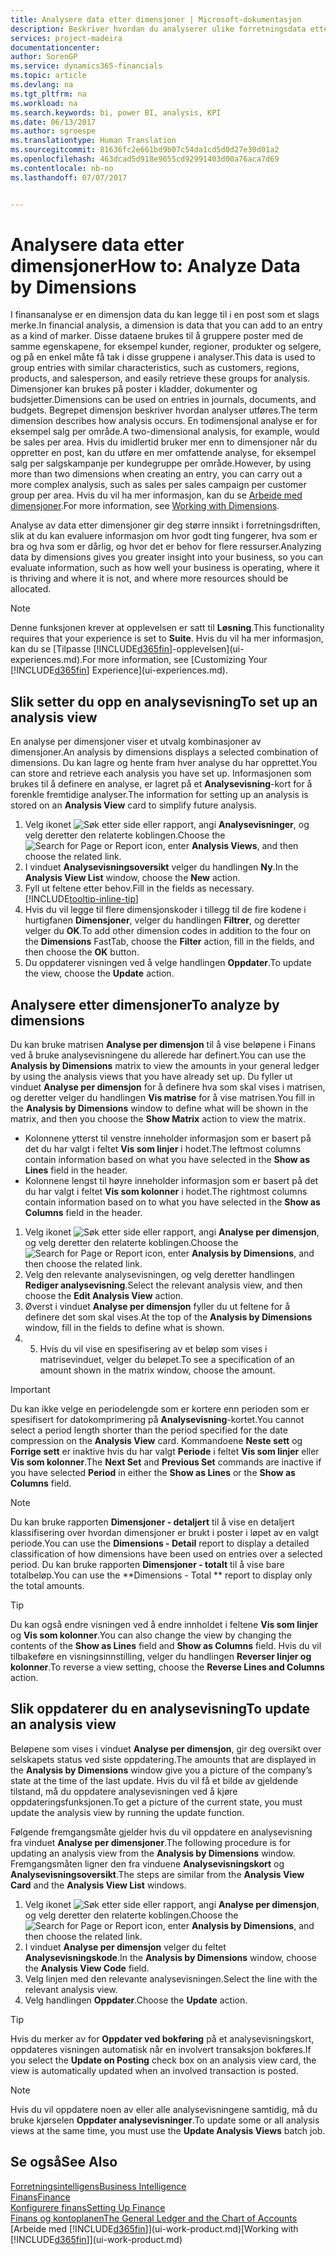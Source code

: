 ```yaml
---
title: Analysere data etter dimensjoner | Microsoft-dokumentasjon
description: Beskriver hvordan du analyserer ulike forretningsdata etter dimensjoner.
services: project-madeira
documentationcenter: 
author: SorenGP
ms.service: dynamics365-financials
ms.topic: article
ms.devlang: na
ms.tgt_pltfrm: na
ms.workload: na
ms.search.keywords: bi, power BI, analysis, KPI
ms.date: 06/13/2017
ms.author: sgroespe
ms.translationtype: Human Translation
ms.sourcegitcommit: 81636fc2e661bd9b07c54da1cd5d0d27e30d01a2
ms.openlocfilehash: 463dcad5d918e9655cd92991403d00a76aca7d69
ms.contentlocale: nb-no
ms.lasthandoff: 07/07/2017


---
```

#  <a name="how-to-analyze-data-by-dimensions"></a><span data-ttu-id="99a7c-103">Analysere data etter dimensjoner</span><span class="sxs-lookup"><span data-stu-id="99a7c-103">How to: Analyze Data by Dimensions</span></span>
<span data-ttu-id="99a7c-104">I finansanalyse er en dimensjon data du kan legge til i en post som et slags merke.</span><span class="sxs-lookup"><span data-stu-id="99a7c-104">In financial analysis, a dimension is data that you can add to an entry as a kind of marker.</span></span> <span data-ttu-id="99a7c-105">Disse dataene brukes til å gruppere poster med de samme egenskapene, for eksempel kunder, regioner, produkter og selgere, og på en enkel måte få tak i disse gruppene i analyser.</span><span class="sxs-lookup"><span data-stu-id="99a7c-105">This data is used to group entries with similar characteristics, such as customers, regions, products, and salesperson, and easily retrieve these groups for analysis.</span></span> <span data-ttu-id="99a7c-106">Dimensjoner kan brukes på poster i kladder, dokumenter og budsjetter.</span><span class="sxs-lookup"><span data-stu-id="99a7c-106">Dimensions can be used on entries in journals, documents, and budgets.</span></span> <span data-ttu-id="99a7c-107">Begrepet dimensjon beskriver hvordan analyser utføres.</span><span class="sxs-lookup"><span data-stu-id="99a7c-107">The term dimension describes how analysis occurs.</span></span> <span data-ttu-id="99a7c-108">En todimensjonal analyse er for eksempel salg per område.</span><span class="sxs-lookup"><span data-stu-id="99a7c-108">A two-dimensional analysis, for example, would be sales per area.</span></span> <span data-ttu-id="99a7c-109">Hvis du imidlertid bruker mer enn to dimensjoner når du oppretter en post, kan du utføre en mer omfattende analyse, for eksempel salg per salgskampanje per kundegruppe per område.</span><span class="sxs-lookup"><span data-stu-id="99a7c-109">However, by using more than two dimensions when creating an entry, you can carry out a more complex analysis, such as sales per sales campaign per customer group per area.</span></span> <span data-ttu-id="99a7c-110">Hvis du vil ha mer informasjon, kan du se [Arbeide med dimensjoner](finance-dimensions.md).</span><span class="sxs-lookup"><span data-stu-id="99a7c-110">For more information, see [Working with Dimensions](finance-dimensions.md).</span></span>

<span data-ttu-id="99a7c-111">Analyse av data etter dimensjoner gir deg større innsikt i forretningsdriften, slik at du kan evaluere informasjon om hvor godt ting fungerer, hva som er bra og hva som er dårlig, og hvor det er behov for flere ressurser.</span><span class="sxs-lookup"><span data-stu-id="99a7c-111">Analyzing data by dimensions gives you greater insight into your business, so you can evaluate information, such as how well your business is operating, where it is thriving and where it is not, and where more resources should be allocated.</span></span>

> [!NOTE]  
>   <span data-ttu-id="99a7c-112">Denne funksjonen krever at opplevelsen er satt til **Løsning**.</span><span class="sxs-lookup"><span data-stu-id="99a7c-112">This functionality requires that your experience is set to **Suite**.</span></span> <span data-ttu-id="99a7c-113">Hvis du vil ha mer informasjon, kan du se [Tilpasse [!INCLUDE[d365fin](includes/d365fin_md.md)]-opplevelsen](ui-experiences.md).</span><span class="sxs-lookup"><span data-stu-id="99a7c-113">For more information, see [Customizing Your [!INCLUDE[d365fin](includes/d365fin_md.md)] Experience](ui-experiences.md).</span></span>

## <a name="to-set-up-an-analysis-view"></a><span data-ttu-id="99a7c-114">Slik setter du opp en analysevisning</span><span class="sxs-lookup"><span data-stu-id="99a7c-114">To set up an analysis view</span></span>  
<span data-ttu-id="99a7c-115">En analyse per dimensjoner viser et utvalg kombinasjoner av dimensjoner.</span><span class="sxs-lookup"><span data-stu-id="99a7c-115">An analysis by dimensions displays a selected combination of dimensions.</span></span> <span data-ttu-id="99a7c-116">Du kan lagre og hente fram hver analyse du har opprettet.</span><span class="sxs-lookup"><span data-stu-id="99a7c-116">You can store and retrieve each analysis you have set up.</span></span> <span data-ttu-id="99a7c-117">Informasjonen som brukes til å definere en analyse, er lagret på et **Analysevisning**-kort for å forenkle fremtidige analyser.</span><span class="sxs-lookup"><span data-stu-id="99a7c-117">The information for setting up an analysis is stored on an **Analysis View** card to simplify future analysis.</span></span>  

1. <span data-ttu-id="99a7c-118">Velg ikonet ![Søk etter side eller rapport](media/ui-search/search_small.png "Ikonet Søk etter side eller rapport"), angi **Analysevisninger**, og velg deretter den relaterte koblingen.</span><span class="sxs-lookup"><span data-stu-id="99a7c-118">Choose the ![Search for Page or Report](media/ui-search/search_small.png "Search for Page or Report icon") icon, enter **Analysis Views**, and then choose the related link.</span></span>  
2. <span data-ttu-id="99a7c-119">I vinduet **Analysevisningsoversikt** velger du handlingen **Ny**.</span><span class="sxs-lookup"><span data-stu-id="99a7c-119">In the **Analysis View List** window, choose the **New** action.</span></span>
3. <span data-ttu-id="99a7c-120">Fyll ut feltene etter behov.</span><span class="sxs-lookup"><span data-stu-id="99a7c-120">Fill in the fields as necessary.</span></span> [!INCLUDE[tooltip-inline-tip](includes/tooltip-inline-tip_md.md)]
4. <span data-ttu-id="99a7c-121">Hvis du vil legge til flere dimensjonskoder i tillegg til de fire kodene i hurtigfanen **Dimensjoner**, velger du handlingen **Filtrer**, og deretter velger du **OK**.</span><span class="sxs-lookup"><span data-stu-id="99a7c-121">To add other dimension codes in addition to the four on the **Dimensions** FastTab, choose the **Filter** action, fill in the fields, and then choose the **OK** button.</span></span>  
5. <span data-ttu-id="99a7c-122">Du oppdaterer visningen ved å velge handlingen **Oppdater**.</span><span class="sxs-lookup"><span data-stu-id="99a7c-122">To update the view, choose the **Update** action.</span></span>

## <a name="to-analyze-by-dimensions"></a><span data-ttu-id="99a7c-123">Analysere etter dimensjoner</span><span class="sxs-lookup"><span data-stu-id="99a7c-123">To analyze by dimensions</span></span>
<span data-ttu-id="99a7c-124">Du kan bruke matrisen **Analyse per dimensjon** til å vise beløpene i Finans ved å bruke analysevisningene du allerede har definert.</span><span class="sxs-lookup"><span data-stu-id="99a7c-124">You can use the **Analysis by Dimensions** matrix to view the amounts in your general ledger by using the analysis views that you have already set up.</span></span> <span data-ttu-id="99a7c-125">Du fyller ut vinduet **Analyse per dimensjon** for å definere hva som skal vises i matrisen, og deretter velger du handlingen **Vis matrise** for å vise matrisen.</span><span class="sxs-lookup"><span data-stu-id="99a7c-125">You fill in the **Analysis by Dimensions** window to define what will be shown in the matrix, and then you choose the **Show Matrix** action to view the matrix.</span></span>  

- <span data-ttu-id="99a7c-126">Kolonnene ytterst til venstre inneholder informasjon som er basert på det du har valgt i feltet **Vis som linjer** i hodet.</span><span class="sxs-lookup"><span data-stu-id="99a7c-126">The leftmost columns contain information based on what you have selected in the **Show as Lines** field in the header.</span></span>  
- <span data-ttu-id="99a7c-127">Kolonnene lengst til høyre inneholder informasjon som er basert på det du har valgt i feltet **Vis som kolonner** i hodet.</span><span class="sxs-lookup"><span data-stu-id="99a7c-127">The rightmost columns contain information based on to what you have selected in the **Show as Columns** field in the header.</span></span>  

1. <span data-ttu-id="99a7c-128">Velg ikonet ![Søk etter side eller rapport](media/ui-search/search_small.png "Ikonet Søk etter side eller rapport"), angi **Analyse per dimensjon**, og velg deretter den relaterte koblingen.</span><span class="sxs-lookup"><span data-stu-id="99a7c-128">Choose the ![Search for Page or Report](media/ui-search/search_small.png "Search for Page or Report icon") icon, enter **Analysis by Dimensions**, and then choose the related link.</span></span>  
2. <span data-ttu-id="99a7c-129">Velg den relevante analysevisningen, og velg deretter handlingen **Rediger analysevisning**.</span><span class="sxs-lookup"><span data-stu-id="99a7c-129">Select the relevant analysis view,  and then choose the **Edit Analysis View** action.</span></span>
3. <span data-ttu-id="99a7c-130">Øverst i vinduet **Analyse per dimensjon** fyller du ut feltene for å definere det som skal vises.</span><span class="sxs-lookup"><span data-stu-id="99a7c-130">At the top of the **Analysis by Dimensions** window, fill in the fields to define what is shown.</span></span>
4. 5. <span data-ttu-id="99a7c-131">Hvis du vil vise en spesifisering av et beløp som vises i matrisevinduet, velger du beløpet.</span><span class="sxs-lookup"><span data-stu-id="99a7c-131">To see a specification of an amount shown in the matrix window, choose the amount.</span></span>  

> [!IMPORTANT]  
>   <span data-ttu-id="99a7c-132">Du kan ikke velge en periodelengde som er kortere enn perioden som er spesifisert for datokomprimering på **Analysevisning**-kortet.</span><span class="sxs-lookup"><span data-stu-id="99a7c-132">You cannot select a period length shorter than the period specified for the date compression on the **Analysis View** card.</span></span> <span data-ttu-id="99a7c-133">Kommandoene **Neste sett** og **Forrige sett** er inaktive hvis du har valgt **Periode** i feltet **Vis som linjer** eller **Vis som kolonner**.</span><span class="sxs-lookup"><span data-stu-id="99a7c-133">The **Next Set** and **Previous Set** commands are inactive if you have selected **Period** in either the **Show as Lines** or the **Show as Columns** field.</span></span>  

> [!NOTE]  
>   <span data-ttu-id="99a7c-134">Du kan bruke rapporten **Dimensjoner - detaljert** til å vise en detaljert klassifisering over hvordan dimensjoner er brukt i poster i løpet av en valgt periode.</span><span class="sxs-lookup"><span data-stu-id="99a7c-134">You can use the **Dimensions - Detail** report to display a detailed classification of how dimensions have been used on entries over a selected period.</span></span> <span data-ttu-id="99a7c-135">Du kan bruke rapporten **Dimensjoner - totalt** til å vise bare totalbeløp.</span><span class="sxs-lookup"><span data-stu-id="99a7c-135">You can use the **Dimensions - Total ** report to display only the total amounts.</span></span>  

> [!TIP]  
>   <span data-ttu-id="99a7c-136">Du kan også endre visningen ved å endre innholdet i feltene **Vis som linjer** og **Vis som kolonner**.</span><span class="sxs-lookup"><span data-stu-id="99a7c-136">You can also change the view by changing the contents of the **Show as Lines** field and **Show as Columns** field.</span></span> <span data-ttu-id="99a7c-137">Hvis du vil tilbakeføre en visningsinnstilling, velger du handlingen **Reverser linjer og kolonner**.</span><span class="sxs-lookup"><span data-stu-id="99a7c-137">To reverse a view setting, choose the **Reverse Lines and Columns** action.</span></span>

## <a name="to-update-an-analysis-view"></a><span data-ttu-id="99a7c-138">Slik oppdaterer du en analysevisning</span><span class="sxs-lookup"><span data-stu-id="99a7c-138">To update an analysis view</span></span>  
<span data-ttu-id="99a7c-139">Beløpene som vises i vinduet **Analyse per dimensjon**, gir deg oversikt over selskapets status ved siste oppdatering.</span><span class="sxs-lookup"><span data-stu-id="99a7c-139">The amounts that are displayed in the **Analysis by Dimensions** window give you a picture of the company’s state at the time of the last update.</span></span> <span data-ttu-id="99a7c-140">Hvis du vil få et bilde av gjeldende tilstand, må du oppdatere analysevisningen ved å kjøre oppdateringsfunksjonen.</span><span class="sxs-lookup"><span data-stu-id="99a7c-140">To get a picture of the current state, you must update the analysis view by running the update function.</span></span>

<span data-ttu-id="99a7c-141">Følgende fremgangsmåte gjelder hvis du vil oppdatere en analysevisning fra vinduet **Analyse per dimensjoner**.</span><span class="sxs-lookup"><span data-stu-id="99a7c-141">The following procedure is for updating an analysis view from the **Analysis by Dimensions** window.</span></span> <span data-ttu-id="99a7c-142">Fremgangsmåten ligner den fra vinduene **Analysevisningskort** og **Analysevisningsoversikt**.</span><span class="sxs-lookup"><span data-stu-id="99a7c-142">The steps are similar from the **Analysis View Card** and the **Analysis View List** windows.</span></span>  

1. <span data-ttu-id="99a7c-143">Velg ikonet ![Søk etter side eller rapport](media/ui-search/search_small.png "Ikonet Søk etter side eller rapport"), angi **Analyse per dimensjon**, og velg deretter den relaterte koblingen.</span><span class="sxs-lookup"><span data-stu-id="99a7c-143">Choose the ![Search for Page or Report](media/ui-search/search_small.png "Search for Page or Report icon") icon, enter **Analysis by Dimensions**, and then choose the related link.</span></span>  
2. <span data-ttu-id="99a7c-144">I vinduet **Analyse per dimensjon** velger du feltet **Analysevisningskode**.</span><span class="sxs-lookup"><span data-stu-id="99a7c-144">In the **Analysis by Dimensions** window, choose the **Analysis View Code** field.</span></span>  
3. <span data-ttu-id="99a7c-145">Velg linjen med den relevante analysevisningen.</span><span class="sxs-lookup"><span data-stu-id="99a7c-145">Select the line with the relevant analysis view.</span></span>  
4. <span data-ttu-id="99a7c-146">Velg handlingen **Oppdater**.</span><span class="sxs-lookup"><span data-stu-id="99a7c-146">Choose the **Update** action.</span></span>  

> [!TIP]  
>   <span data-ttu-id="99a7c-147">Hvis du merker av for **Oppdater ved bokføring** på et analysevisningskort, oppdateres visningen automatisk når en involvert transaksjon bokføres.</span><span class="sxs-lookup"><span data-stu-id="99a7c-147">If you select the **Update on Posting** check box on an analysis view card, the view is automatically updated when an involved transaction is posted.</span></span>

> [!NOTE]  
>   <span data-ttu-id="99a7c-148">Hvis du vil oppdatere noen av eller alle analysevisningene samtidig, må du bruke kjørselen **Oppdater analysevisninger**.</span><span class="sxs-lookup"><span data-stu-id="99a7c-148">To update some or all analysis views at the same time, you must use the **Update Analysis Views** batch job.</span></span>  

## <a name="see-also"></a><span data-ttu-id="99a7c-149">Se også</span><span class="sxs-lookup"><span data-stu-id="99a7c-149">See Also</span></span>
[<span data-ttu-id="99a7c-150">Forretningsintelligens</span><span class="sxs-lookup"><span data-stu-id="99a7c-150">Business Intelligence</span></span>](bi.md)  
[<span data-ttu-id="99a7c-151">Finans</span><span class="sxs-lookup"><span data-stu-id="99a7c-151">Finance</span></span>](finance.md)  
[<span data-ttu-id="99a7c-152">Konfigurere finans</span><span class="sxs-lookup"><span data-stu-id="99a7c-152">Setting Up Finance</span></span>](finance-setup-finance.md)  
[<span data-ttu-id="99a7c-153">Finans og kontoplanen</span><span class="sxs-lookup"><span data-stu-id="99a7c-153">The General Ledger and the Chart of Accounts</span></span>](finance-general-ledger.md)  
<span data-ttu-id="99a7c-154">[Arbeide med [!INCLUDE[d365fin](includes/d365fin_md.md)]](ui-work-product.md)</span><span class="sxs-lookup"><span data-stu-id="99a7c-154">[Working with [!INCLUDE[d365fin](includes/d365fin_md.md)]](ui-work-product.md)</span></span>  

